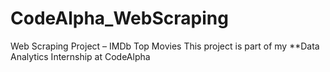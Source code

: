 # CodeAlpha_WebScraping
Web Scraping Project – IMDb Top Movies    This project is part of my **Data Analytics Internship at CodeAlpha

